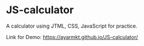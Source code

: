 # JS-calculator
A calculator using JTML, CSS, JavaScript for practice.

Link for Demo: https://ayarmkt.github.io/JS-calculator/
